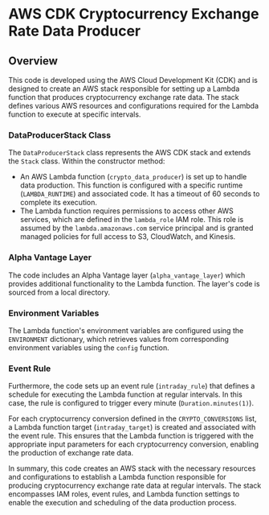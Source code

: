 # AWS CDK Cryptocurrency Exchange Rate Data Producer

## Overview

This code is developed using the AWS Cloud Development Kit (CDK) and is designed to create an AWS stack responsible for setting up a Lambda function that produces cryptocurrency exchange rate data. The stack defines various AWS resources and configurations required for the Lambda function to execute at specific intervals.

### DataProducerStack Class

The `DataProducerStack` class represents the AWS CDK stack and extends the `Stack` class. Within the constructor method:

- An AWS Lambda function (`crypto_data_producer`) is set up to handle data production. This function is configured with a specific runtime (`LAMBDA_RUNTIME`) and associated code. It has a timeout of 60 seconds to complete its execution.
- The Lambda function requires permissions to access other AWS services, which are defined in the `lambda_role` IAM role. This role is assumed by the `lambda.amazonaws.com` service principal and is granted managed policies for full access to S3, CloudWatch, and Kinesis.

### Alpha Vantage Layer

The code includes an Alpha Vantage layer (`alpha_vantage_layer`) which provides additional functionality to the Lambda function. The layer's code is sourced from a local directory.

### Environment Variables

The Lambda function's environment variables are configured using the `ENVIRONMENT` dictionary, which retrieves values from corresponding environment variables using the `config` function.

### Event Rule

Furthermore, the code sets up an event rule (`intraday_rule`) that defines a schedule for executing the Lambda function at regular intervals. In this case, the rule is configured to trigger every minute (`Duration.minutes(1)`).

For each cryptocurrency conversion defined in the `CRYPTO_CONVERSIONS` list, a Lambda function target (`intraday_target`) is created and associated with the event rule. This ensures that the Lambda function is triggered with the appropriate input parameters for each cryptocurrency conversion, enabling the production of exchange rate data.

In summary, this code creates an AWS stack with the necessary resources and configurations to establish a Lambda function responsible for producing cryptocurrency exchange rate data at regular intervals. The stack encompasses IAM roles, event rules, and Lambda function settings to enable the execution and scheduling of the data production process.
